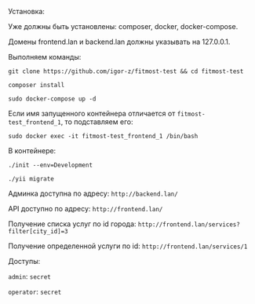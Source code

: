 Установка:

Уже должны быть установлены: composer, docker, docker-compose.

Домены frontend.lan и backend.lan должны указывать на 127.0.0.1.

Выполняем команды:

`git clone https://github.com/igor-z/fitmost-test && cd fitmost-test`

`composer install`

`sudo docker-compose up -d`

Если имя запущенного контейнера отличается от `fitmost-test_frontend_1`, то подставляем его:

`sudo docker exec -it fitmost-test_frontend_1 /bin/bash`

В контейнере:

`./init --env=Development`

`./yii migrate`

Админка доступна по адресу:
`http://backend.lan/`

API доступно по адресу:
`http://frontend.lan/`

Получение списка услуг по id города:
`http://frontend.lan/services?filter[city_id]=3`

Получение определенной услуги по id:
`http://frontend.lan/services/1`

Доступы:

`admin`: `secret`

`operator`: `secret`